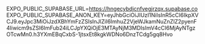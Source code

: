 EXPO_PUBLIC_SUPABASE_URL=https://hngecybdjcnfvegjrzqx.supabase.co
EXPO_PUBLIC_SUPABASE_ANON_KEY=eyJhbGciOiJIUzI1NiIsInR5cCI6IkpXVCJ9.eyJpc3MiOiJzdXBhYmFzZSIsInJlZiI6ImhuZ2VjeWJkamNuZnZlZ2pyenF4Iiwicm9sZSI6ImFub24iLCJpYXQiOjE3MTAyNjM3MDIsImV4cCI6MjAyNTgzOTcwMn0.h3YXmEBqCxbS-1jtsxEt8kgkWDNo6DnzTCdg5gq8Hvo